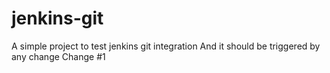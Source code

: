 # jenkins-git

A simple project to test jenkins git integration
And it should be triggered by any change
Change #1
